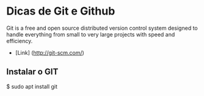 # Dicas de Git e Github

Git is a free and open source distributed version control system designed to handle everything from small to very large projects with speed and efficiency.
* [Link] (http://git-scm.com/)

## Instalar o GIT

$ sudo apt install git

